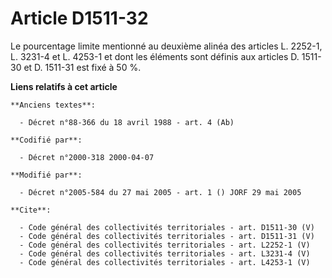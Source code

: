 # Article D1511-32

Le pourcentage limite mentionné au deuxième alinéa des articles L. 2252-1, L. 3231-4 et L. 4253-1 et dont les éléments sont
définis aux articles D. 1511-30 et D. 1511-31 est fixé à 50 %.

**Liens relatifs à cet article**

	**Anciens textes**:

	  - Décret n°88-366 du 18 avril 1988 - art. 4 (Ab)

	**Codifié par**:

	  - Décret n°2000-318 2000-04-07

	**Modifié par**:

	  - Décret n°2005-584 du 27 mai 2005 - art. 1 () JORF 29 mai 2005

	**Cite**:

	  - Code général des collectivités territoriales - art. D1511-30 (V)
	  - Code général des collectivités territoriales - art. D1511-31 (V)
	  - Code général des collectivités territoriales - art. L2252-1 (V)
	  - Code général des collectivités territoriales - art. L3231-4 (V)
	  - Code général des collectivités territoriales - art. L4253-1 (V)
